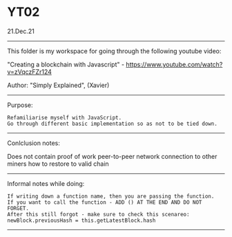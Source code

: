 # YT02

21.Dec.21

----

This folder is my workspace for going through the following youtube video:

"Creating a blockchain with Javascript" - https://www.youtube.com/watch?v=zVqczFZr124

Author: "Simply Explained", (Xavier)


----


Purpose:

    Refamiliarise myself with JavaScript.
    Go through different basic implementation so as not to be tied down.


----


Conlclusion notes:

   Does not contain
        proof of work
        peer-to-peer network connection to other miners
        how to restore to valid chain
    
      


----


Informal notes while doing:

    If writing down a function name, then you are passing the function.
    If you want to call the function - ADD () AT THE END AND DO NOT FORGET.
    After this still forgot - make sure to check this scenareo: newBlock.previousHash = this.getLatestBlock.hash
    

----
